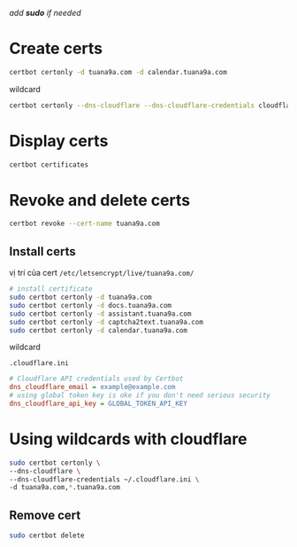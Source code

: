 _add **sudo** if needed_

# Create certs

```bash
certbot certonly -d tuana9a.com -d calendar.tuana9a.com
```

wildcard

```bash
certbot certonly --dns-cloudflare --dns-cloudflare-credentials cloudflare.ini -d tuana9a.com -d *.tuana9a.com
```

# Display certs

```bash
certbot certificates
```

# Revoke and delete certs

```bash
certbot revoke --cert-name tuana9a.com
```

## Install certs

vị trí của cert `/etc/letsencrypt/live/tuana9a.com/`

```bash
# install certificate
sudo certbot certonly -d tuana9a.com
sudo certbot certonly -d docs.tuana9a.com
sudo certbot certonly -d assistant.tuana9a.com
sudo certbot certonly -d captcha2text.tuana9a.com
sudo certbot certonly -d calendar.tuana9a.com
```

wildcard

`.cloudflare.ini`

```ini
# Cloudflare API credentials used by Certbot
dns_cloudflare_email = example@example.com
# using global token key is oke if you don't need serious security
dns_cloudflare_api_key = GLOBAL_TOKEN_API_KEY
```

# Using wildcards with cloudflare

```bash
sudo certbot certonly \
--dns-cloudflare \
--dns-cloudflare-credentials ~/.cloudflare.ini \
-d tuana9a.com,*.tuana9a.com
```

## Remove cert

```bash
sudo certbot delete
```